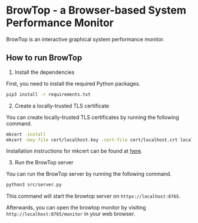 # BrowTop - a Browser-based System Performance Monitor
BrowTop is an interactive graphical system performance monitor.

## How to run BrowTop
1. Install the dependencies

First, you need to install the required Python packages.

```bash
pip3 install -r requirements.txt
```

2. Create a locally-trusted TLS certificate

You can create locally-trusted TLS certificates by running the following command.

```bash
mkcert -install
mkcert -key-file cert/localhost.key -cert-file cert/localhost.crt localhost
```

Installation instructions for mkcert can be found at [here](https://github.com/FiloSottile/mkcert).

3. Run the BrowTop server 

You can run the BrowTop server by running the following command.

```bash
python3 src/server.py
```

This command will start the browtop server on `https://localhost:8765`. 

Afterwards, you can open the browtop monitor by visiting `http://localhost:8765/monitor` in your web browser.


